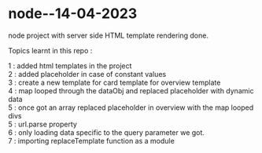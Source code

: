 # node--14-04-2023
node project with server side HTML template rendering done.


Topics learnt in this repo : </br>

1 : added html templates in the project </br>
2 : added placeholder in case of constant values </br>
3 : create a new template for card template for overview template </br>
4 : map looped through the dataObj and replaced placeholder with dynamic data </br>
5 : once got an array replaced placeholder in overview with the map looped divs </br>
5 : url.parse property </br>
6 : only loading data specific to the query parameter we got. </br>
7 : importing replaceTemplate function as a module </br>
